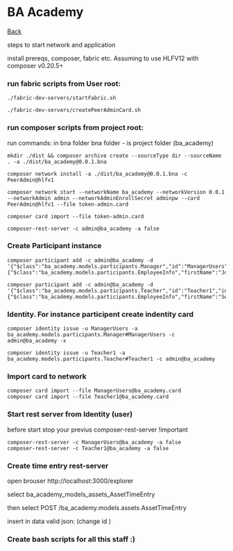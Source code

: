 # BA Academy 

[Back](/README.md)

steps to start network and application

 install prereqs, composer, fabric etc.
 Assuming to use HLFV12 with composer v0.20.5+

 ### run fabric scripts from User root:

    ./fabric-dev-servers/startFabric.sh

    ./fabric-dev-servers/createPeerAdminCard.sh

### run composer scripts from project root:
 run commands: in bna folder 
    bna folder - is project folder (ba_academy) 

    mkdir ./dist && composer archive create --sourceType dir --sourceName . -a ./dist/ba_academy@0.0.1.bna

    composer network install -a ./dist/ba_academy@0.0.1.bna -c PeerAdmin@hlfv1
 
    composer network start --networkName ba_academy --networkVersion 0.0.1 --networkAdmin admin --networkAdminEnrollSecret adminpw --card PeerAdmin@hlfv1 --file token-admin.card

    composer card import --file token-admin.card

    composer-rest-server -c admin@ba_academy -a false

### Create Participant instance

    composer participant add -c admin@ba_academy -d '{"$class":"ba_academy.models.participants.Manager","id":"ManagerUsers","info":{"$class":"ba_academy.models.participants.EmployeeInfo","firstName":"Jon","lastName":"Smith"}}'

    composer participant add -c admin@ba_academy -d '{"$class":"ba_academy.models.participants.Teacher","id":"Teacher1","info":{"$class":"ba_academy.models.participants.EmployeeInfo","firstName":"Sergii","lastName":"Test"}}'

### Identity. For instance participent create indentity card 

    composer identity issue -u ManagerUsers -a ba_academy.models.participants.Manager#ManagerUsers -c admin@ba_academy -x          

    composer identity issue -u Teacher1 -a ba_academy.models.participants.Teacher#Teacher1 -c admin@ba_academy


### Import card to network
    composer card import --file ManagerUsers@ba_academy.card
    composer card import --file Teacher1@ba_academy.card

### Start rest server from Identity (user) 
before start stop your previus  composer-rest-server !important

    composer-rest-server -c ManagerUsers@ba_academy -a false
    composer-rest-server -c Teacher1@ba_academy -a false

### Create time entry  rest-server
open brouser http://localhost:3000/explorer 

select ba_academy_models_assets_AssetTimeEntry

then select POST /ba_academy.models.assets.AssetTimeEntry

insert in data valid json: (change id )



###  Create bash scripts for all this staff :) 
